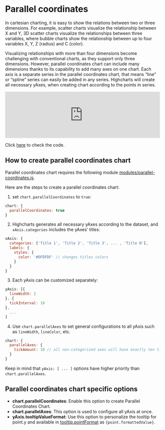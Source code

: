 Parallel coordinates
===

In cartesian charting, it is easy to show the relations between two or three dimensions. For example, scatter charts visualize the relationship between X and Y, 3D scatter charts visualize the relationships between three variables, where bubble charts show the relationship between up to four variables X, Y, Z (radius) and C (color).

Visualizing relationships with more than four dimensions become challenging with conventional charts, as they support only three dimensions. However, parallel coordinates chart can include many dimensions thanks to its capability to add many axes on one chart. Each axis is a separate series in the parallel coordinates chart, that means “line” or “spline” series can easily be added in any series. Highcharts will create all necessary yAxes, when creating chart according to the points in series.

<iframe style="width: 100%; border: none;" src=https://www.highcharts.com/samples/embed/highcharts/demo/parallel-coordinates allow="fullscreen"></iframe>

Click [here](https://highcharts.com/samples/highcharts/demo/parallel-coordinates/) to check the code.

How to create parallel coordinates chart
----------------------------------------

Parallel coordinates chart requires the following module [modules/parallel-coordinates.js](https://code.highcharts.com/modules/parallel-coordinates.js).

Here are the steps to create a parallel coordinates chart:

1. set `chart.parallelCoordinates` to `true`:

```js
chart: {
  parallelCoordinates: true
}
```


2. Highcharts generates all necessary yAxes according to the dataset, and `xAxis.categories` includes the yAxes’ titles:

```js
xAxis: {
  categories: ['Title 1', 'Title 2', 'Title 3', ... , 'Title N'],
  labels: {
    styles: {
      color: '#DFDFDF' // changes titles colors
    }
  }
}
```

3. Each yAxis can be customized separately:

```js
yAxis: [{
  lineWidth: 2
}, {
  tickInterval: 10
},
  ...
]
```

4. Use `chart.parallelAxes` to set general configurations to all yAxis such as `lineWidth`, `lineColor`, etc.


```js
chart: {
  parallelAxes: {
    tickAmount: 10 // all non-categorized axes will have exactly ten ticks
  }
}
```

Keep in mind that `yAxis: [ ... ]` options have higher priority than `chart.parallelAxes`.

Parallel coordinates chart specific options
-------------------------------------------

*   **chart.parallelCoordinates**: Enable this option to create Parallel Coordinates Chart.
*   **chart.parallelAxes**: This option is used to configure all yAxis at once.
*   **yAxis.tooltipValueFormat**: Use this option to personalize the tooltip for point.y and available in [tooltip.pointFormat](https://api.highcharts.com/highcharts/tooltip.pointFormat) as `{point.formattedValue}`.
